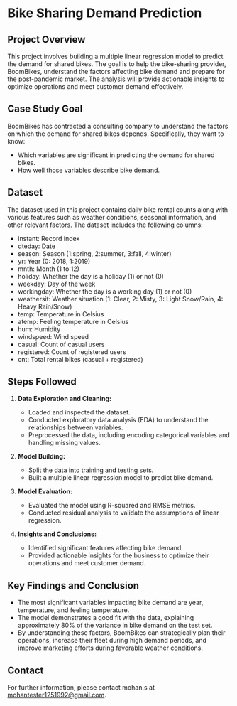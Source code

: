 
# Bike Sharing Demand Prediction

## Project Overview
This project involves building a multiple linear regression model to predict the demand for shared bikes. The goal is to help the bike-sharing provider, BoomBikes, understand the factors affecting bike demand and prepare for the post-pandemic market. The analysis will provide actionable insights to optimize operations and meet customer demand effectively.

## Case Study Goal
BoomBikes has contracted a consulting company to understand the factors on which the demand for shared bikes depends. Specifically, they want to know:
- Which variables are significant in predicting the demand for shared bikes.
- How well those variables describe bike demand.

## Dataset
The dataset used in this project contains daily bike rental counts along with various features such as weather conditions, seasonal information, and other relevant factors. The dataset includes the following columns:
- instant: Record index
- dteday: Date
- season: Season (1:spring, 2:summer, 3:fall, 4:winter)
- yr: Year (0: 2018, 1:2019)
- mnth: Month (1 to 12)
- holiday: Whether the day is a holiday (1) or not (0)
- weekday: Day of the week
- workingday: Whether the day is a working day (1) or not (0)
- weathersit: Weather situation (1: Clear, 2: Misty, 3: Light Snow/Rain, 4: Heavy Rain/Snow)
- temp: Temperature in Celsius
- atemp: Feeling temperature in Celsius
- hum: Humidity
- windspeed: Wind speed
- casual: Count of casual users
- registered: Count of registered users
- cnt: Total rental bikes (casual + registered)


## Steps Followed
1. **Data Exploration and Cleaning:**
   - Loaded and inspected the dataset.
   - Conducted exploratory data analysis (EDA) to understand the relationships between variables.
   - Preprocessed the data, including encoding categorical variables and handling missing values.

2. **Model Building:**
   - Split the data into training and testing sets.
   - Built a multiple linear regression model to predict bike demand.

3. **Model Evaluation:**
   - Evaluated the model using R-squared and RMSE metrics.
   - Conducted residual analysis to validate the assumptions of linear regression.

4. **Insights and Conclusions:**
   - Identified significant features affecting bike demand.
   - Provided actionable insights for the business to optimize their operations and meet customer demand.

## Key Findings and Conclusion
- The most significant variables impacting bike demand are year, temperature, and feeling temperature.
- The model demonstrates a good fit with the data, explaining approximately 80% of the variance in bike demand on the test set.
- By understanding these factors, BoomBikes can strategically plan their operations, increase their fleet during high demand periods, and improve marketing efforts during favorable weather conditions.



## Contact
For further information, please contact mohan.s at mohantester1251992@gmail.com.
